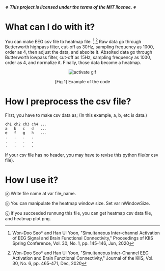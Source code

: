 ***※ This project is licensed under the terms of the MIT license. ※***

# What can I do with it?

You can make EEG csv file to heatmap file. [^1] [^2]
Raw data go through Butterworth highpass filter, cut-off as 30Hz, sampling frequency as 1000, order as 4,
then adjust the data, and absolte it. Absolted data go through Butterworth lowpass filter, cut-off as 15Hz,
sampling frequency as 1000, order as 4, and normalize it. Finally, those data become a heatmap.

<div align = 'center'>
    
![activate gif](https://user-images.githubusercontent.com/62936579/155922079-a73d7591-742a-4f66-9a7d-552eed70162f.gif)
    
[Fig 1] Example of the code
    
</div>

# How I preprocess the csv file?

First, you have to make csv data as;
    (In this example, a, b, etc is data.)
    
    ch1 ch2 ch3 ch4 ...
    a   b   c   d   ...
    e   f   g   h   ...
    .   .   .   .
    .   .   .   .
    .   .   .   .
    
If your csv file has no header, you may have to revise this python file(or csv file).

# How I use it?

ⓐ Write file name at var file_name.

ⓑ You can manipulate the heatmap window size. Set var nWindowSize.

ⓒ If you succeeded runnung this file, you can get heatmap csv data file, and heatmap plot png.

[^1]:  Won-Doo Seo* and Han Ul Yoon, "Simultaneous Inter-channel Activation of EEG Signal and Brain Functional Connectivity," Proceedings of KIIS Spring Conference, Vol. 30, No. 1, pp. 145-146, Jun, 2020
[^2]: Won-Doo Seo* and Han Ul Yoon, "Simultaneous Inter-Channel EEG Activation and Brain Functional Connectivity," Journal of the KIIS, Vol. 30, No. 6, pp. 465-471, Dec, 2020

